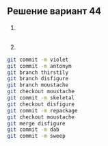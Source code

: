 ## Решение вариант 44 
 1. 
 ```bash
``` 
 2.
 ```bash
git commit -m violet
git commit -m antonym
git branch thirstily
git branch disfigure
git branch moustache
git checkout moustache
git commit -m skeletal
git checkout disfigure
git commit -m repackage
git checkout moustache
git merge disfigure
git commit -m dab
git commit -m sweep
```